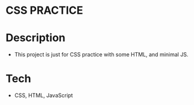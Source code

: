 # CSS PRACTICE

# Description
- This project is just for CSS practice with some HTML, and minimal JS.
# Tech
- CSS, HTML, JavaScript
